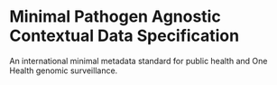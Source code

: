 # Minimal Pathogen Agnostic Contextual Data Specification
An international minimal metadata standard for public health and One Health genomic surveillance.
